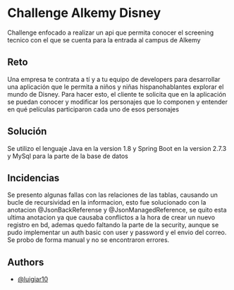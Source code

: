 
# Challenge Alkemy Disney
Challenge enfocado a realizar un api que permita conocer el screening tecnico con el que se cuenta para la entrada al campus de Alkemy

## Reto
Una empresa te contrata a tí y a tu equipo de developers para desarrollar una aplicación
que le permita a niños y niñas hispanohablantes explorar el mundo de Disney. Para hacer
esto, el cliente te solicita que en la aplicación se puedan conocer y modificar los personajes
que lo componen y entender en qué películas participaron cada uno de esos personajes


## Solución
Se utilizo el lenguaje Java en la version 1.8 y Spring Boot en la version 2.7.3 y MySql para la parte de la base de datos

## Incidencias
Se presento algunas fallas con las relaciones de las tablas, causando un bucle de recursividad en la informacion, esto fue solucionado con la anotacion @JsonBackReferense y @JsonManagedReference, se quito esta ultima anotacion ya que causaba conflictos a la hora de crear un nuevo registro en bd, ademas quedo faltando la parte de la security, aunque se pudo implementar un auth basic con user y password y el envio del correo. Se probo de forma manual y no se encontraron errores.

## Authors
- [@luigiar10](https://www.github.com/luigiar10)

